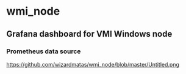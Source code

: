 # wmi_node

## Grafana dashboard for VMI Windows node

### Prometheus data source 

https://github.com/wizardmatas/wmi_node/blob/master/Untitled.png
